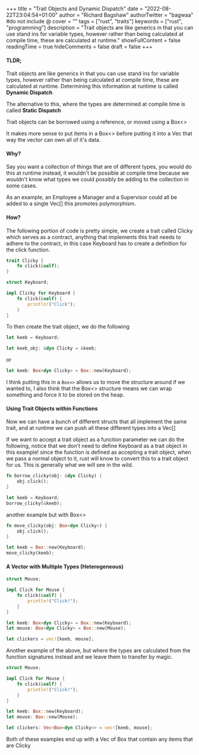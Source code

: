 +++
title = "Trait Objects and Dynamic Dispatch"
date = "2022-08-22T23:04:54+01:00"
author = "Richard Bagshaw"
authorTwitter = "bagwaa" #do not include @
cover = ""
tags = ["rust", "traits"]
keywords = ["rust", "programming"]
description = "Trait objects are like generics in that you can use stand ins for variable types, however rather than being calculated at compile time, these are calculated at runtime."
showFullContent = false
readingTime = true
hideComments = false
draft = false
+++
#### TLDR;

Trait objects are like generics in that you can use stand ins for variable types, however rather than being calculated at compile time, these are calculated at runtime.  Determining this information at runtime is called **Dynamic Dispatch**

The alternative to this, where the types are determined at compile time is called **Static Dispatch**

Trait objects can be borrowed using a reference, or moved using a Box<>

It makes more sense to put items in a Box<> before putting it into a Vec that way the vector can own all of it's data.

#### Why?

Say you want a collection of things that are of different types, you would do this at runtime instead, it wouldn't be possible at compile time because we wouldn't know what types we could possibly be adding to the collection in some cases.

As an example, an Employee a Manager and a Supervisor could all be added to a single Vec[] this promotes polymorphism.

#### How?

The following portion of code is pretty simple, we create a trait called Clicky which serves as a contract, anything that implements this trait needs to adhere to the contract, in this case Keyboard has to create a definition for the click function.

```rust
trait Clicky {
	fn click(&self);
}

struct Keyboard;

impl Clicky for Keyboard {
	fn click(&self) {
		println!("Click");
	}
}
```

To then create the trait object, we do the following

```rust
let keeb = Keyboard;

let keeb_obj: &dyn Clicky = &keeb;
```

or

```rust
let keeb: Box<dyn Clicky> = Box::new(Keyboard);
```

I think putting this in a `Box<>` allows us to move the structure around if we wanted to, I also think that the Box<> structure means we can wrap something and force it to be stored on the heap.


#### Using Trait Objects within Functions

Now we can have a bunch of different structs that all implement the same trait, and at runtime we can push all these different types into a Vec[]

If we want to accept a trait object as a function parameter we can do the following, notice that we don't need to define Keyboard as a trait object in this example! since the function is defined as accepting a trait object, when we pass a normal object to it, rust will know to convert this to a trait object for us.  This is generally what we will see in the wild.

```rust
fn borrow_clicky(obj: &dyn Clicky) {
	obj.click();
}

let keeb = Keyboard;
borrow_clicky(&keeb);
```

another example but with Box<>

```rust
fn move_clicky(obj: Box<dyn Clicky>) {
	obj.click();
}

let keeb = Box::new(Keyboard);
move_clicky(keeb);
```


#### A Vector with Multiple Types (Heterogeneous)

```rust
struct Mouse;

impl Click for Mouse {
	fn click(&self) {
		println!("Click!");
	}
}

let keeb: Box<dyn Clicky> = Box::new(Keyboard);
let mouse: Box<dyn Clicky> = Box::new(Mouse);

let clickers = vec![keeb, mouse];

```

Another example of the above, but where the types are calculated from the function signatures instead and we leave them to transfer by magic.

```rust
struct Mouse;

impl Click for Mouse {
	fn click(&self) {
		println!("Click!");
	}
}

let keeb: Box::new(Keyboard);
let mouse: Box::new(Mouse);

let clickers: Vec<Box<dyn Clicky>> = vec![keeb, mouse];

```

Both of these examples end up with a Vec of Box that contain any items that are Clicky
